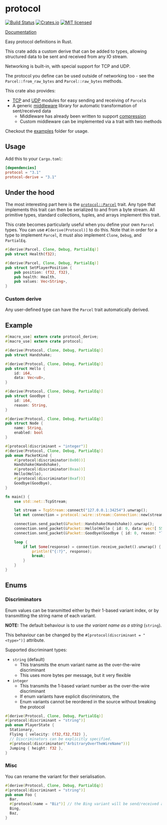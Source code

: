 # protocol

[![Build Status](https://travis-ci.org/dylanmckay/protocol.svg?branch=master)](https://travis-ci.org/dylanmckay/protocol)
[![Crates.io](https://img.shields.io/crates/v/protocol.svg)](https://crates.io/crates/protocol)
[![MIT licensed](https://img.shields.io/badge/license-MIT-blue.svg)](./LICENSE)

[Documentation](https://docs.rs/protocol)

Easy protocol definitions in Rust.

This crate adds a custom derive that can be added to types, allowing
structured data to be sent and received from any IO stream.

Networking is built-in, with special support for TCP and UDP.

The protocol you define can be used outside of networking too - see the `Parcel::from_raw_bytes` and `Parcel::raw_bytes` methods.

This crate also provides:

* [TCP](https://docs.rs/protocol/0.3.4/protocol/wire/stream/index.html) and [UDP](https://docs.rs/protocol/0.3.4/protocol/wire/dgram/index.html) modules for easy sending and receiving of `Parcel`s
* A generic [middleware](https://docs.rs/protocol/0.3.4/protocol/wire/middleware/index.html) library for automatic transformation of sent/received data
  * Middleware has already been written to support [compression](https://docs.rs/protocol/0.3.4/protocol/wire/middleware/compression/index.html)
  * Custom middleware can be implemented via a trait with two methods

Checkout the [examples](./examples) folder for usage.

## Usage

Add this to your `Cargo.toml`:

```toml
[dependencies]
protocol = "3.1"
protocol-derive = "3.1"
```

## Under the hood

The most interesting part here is the [`protocol::Parcel`](https://docs.rs/protocol/0.3.4/protocol/trait.Parcel.html) trait. Any type that implements this trait can then be serialized to and from a byte stream. All primitive types, standard collections, tuples, and arrays implement this trait.

This crate becomes particularly useful when you define your own `Parcel` types. You can use `#[derive(Protocol)]` to do this. Note that in order for a type to implement `Parcel`, it must also implement `Clone`, `Debug`, and `PartialEq`.

```rust
#[derive(Parcel, Clone, Debug, PartialEq)]
pub struct Health(f32);

#[derive(Parcel, Clone, Debug, PartialEq)]
pub struct SetPlayerPosition {
    pub position: (f32, f32),
    pub health: Health,
    pub values: Vec<String>,
}
```

### Custom derive

Any user-defined type can have the `Parcel` trait automatically derived.

## Example

```rust
#[macro_use] extern crate protocol_derive;
#[macro_use] extern crate protocol;

#[derive(Protocol, Clone, Debug, PartialEq)]
pub struct Handshake;

#[derive(Protocol, Clone, Debug, PartialEq)]
pub struct Hello {
    id: i64,
    data: Vec<u8>,
}

#[derive(Protocol, Clone, Debug, PartialEq)]
pub struct Goodbye {
    id: i64,
    reason: String,
}

#[derive(Protocol, Clone, Debug, PartialEq)]
pub struct Node {
    name: String,
    enabled: bool
}

#[protocol(discriminant = "integer")]
#[derive(Protocol, Clone, Debug, PartialEq)]
pub enum PacketKind {
    #[protocol(discriminator(0x00))]
    Handshake(Handshake),
    #[protocol(discriminator(0xaa))]
    Hello(Hello),
    #[protocol(discriminator(0xaf))]
    Goodbye(Goodbye),
}

fn main() {
    use std::net::TcpStream;

    let stream = TcpStream::connect("127.0.0.1:34254").unwrap();
    let mut connection = protocol::wire::stream::Connection::new(stream, protocol::wire::middleware::pipeline::default());

    connection.send_packet(&Packet::Handshake(Handshake)).unwrap();
    connection.send_packet(&Packet::Hello(Hello { id: 0, data: vec![ 55 ]})).unwrap();
    connection.send_packet(&Packet::Goodbye(Goodbye { id: 0, reason: "leaving".to_string() })).unwrap();

    loop {
        if let Some(response) = connection.receive_packet().unwrap() {
            println!("{:?}", response);
            break;
        }
    }
}
```

## Enums

### Discriminators

Enum values can be transmitted either by their 1-based variant index, or by transmitting the string name of each variant.

**NOTE:** The default behaviour is to use *the variant name as a string* (`string`).

This behaviour can be changed by the `#[protocol(discriminant = "<type>")]` attribute.

Supported discriminant types:

* `string` (default)
    * This transmits the enum variant name as the over-the-wire discriminant
    * This uses more bytes per message, but it very flexible
* `integer`
    * This transmits the 1-based variant number as the over-the-wire discriminant
    * If enum variants have explicit discriminators, the
    * Enum variants cannot be reordered in the source without breaking the protocol


```rust
#[derive(Protocol, Clone, Debug, PartialEq)]
#[protocol(discriminant = "string")]
pub enum PlayerState {
  Stationary,
  Flying { velocity: (f32,f32,f32) },
  // Discriminators can be explicitly specified.
  #[protocol(discriminator("ArbitraryOverTheWireName"))]
  Jumping { height: f32 },
}
```

### Misc

You can rename the variant for their serialisation.

```rust
#[derive(Protocol, Clone, Debug, PartialEq)]
#[protocol(discriminant = "string")]
pub enum Foo {
  Bar,
  #[protocol(name = "Biz")] // the Bing variant will be send/received as 'Biz'.
  Bing,
  Baz,
}
```
